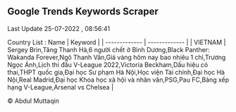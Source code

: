 

## Google Trends Keywords Scraper 
 
Last Update 25-07-2022 , 08:56:41

Country List :
 Name  | Keyword |
| ------------- | ------------- |
| VIETNAM | Sergey Brin,Tăng Thanh Hà,6 người chết ở Bình Dương,Black Panther: Wakanda Forever,Ngô Thanh Vân,Giá vàng hôm nay bao nhiêu 1 chỉ,Trương Ngọc Ánh,Lịch thi đấu V-League 2022,Victoria Beckham,Dấu hiệu có thai,THPT quốc gia,Đại học Sư phạm Hà Nội,Học viện Tài chính,Đại học Hà Nội,Real Madrid,Đại học Khoa học xã hội và nhân văn,PSG,Pau FC,Bảng xếp hạng V-League,Arsenal vs Chelsea |



© Abdul Muttaqin 
